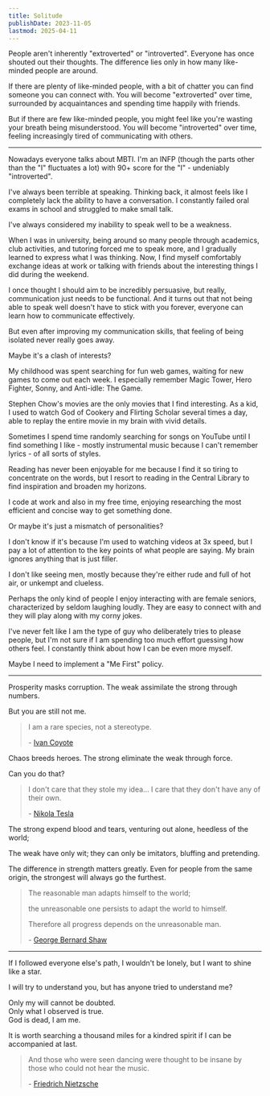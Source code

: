 ```yaml
---
title: Solitude
publishDate: 2023-11-05
lastmod: 2025-04-11
---
```


People aren't inherently "extroverted" or "introverted".
Everyone has once shouted out their thoughts.
The difference lies only in how many like-minded people are around.

If there are plenty of like-minded people, with a bit of chatter you can find someone you can connect with.
You will become "extroverted" over time, surrounded by acquaintances and spending time happily with friends.

But if there are few like-minded people, you might feel like you're wasting your breath being misunderstood.
You will become "introverted" over time, feeling increasingly tired of communicating with others.

---

Nowadays everyone talks about MBTI.
I'm an INFP (though the parts other than the "I" fluctuates a lot) with 90+ score for the "I" - undeniably "introverted".

I've always been terrible at speaking.
Thinking back, it almost feels like I completely lack the ability to have a conversation.
I constantly failed oral exams in school and struggled to make small talk.

I've always considered my inability to speak well to be a weakness.

When I was in university,
being around so many people through academics, club activities, and tutoring forced me to speak more,
and I gradually learned to express what I was thinking.
Now, I find myself comfortably exchange ideas at work or
talking with friends about the interesting things I did during the weekend.

I once thought I should aim to be incredibly persuasive,
but really, communication just needs to be functional.
And it turns out that not being able to speak well doesn't have to stick with you forever,
everyone can learn how to communicate effectively.

But even after improving my communication skills,
that feeling of being isolated never really goes away.

Maybe it's a clash of interests?

My childhood was spent searching for fun web games,
waiting for new games to come out each week.
I especially remember Magic Tower, Hero Fighter, Sonny, and Anti-idle: The Game.

Stephen Chow's movies are the only movies that I find interesting.
As a kid, I used to watch God of Cookery and Flirting Scholar several times a day,
able to replay the entire movie in my brain with vivid details.

Sometimes I spend time randomly searching for songs on YouTube until I find something I like -
mostly instrumental music because I can't remember lyrics -
of all sorts of styles.

Reading has never been enjoyable for me because I find it so tiring to concentrate on the words,
but I resort to reading in the Central Library to find inspiration and broaden my horizons.

I code at work and also in my free time,
enjoying researching the most efficient and concise way to get something done.

Or maybe it's just a mismatch of personalities?

I don't know if it's because I'm used to watching videos at 3x speed,
but I pay a lot of attention to the key points of what people are saying.
My brain ignores anything that is just filler.

I don't like seeing men,
mostly because they're either rude and full of hot air, or unkempt and clueless.

Perhaps the only kind of people I enjoy interacting with are female seniors,
characterized by seldom laughing loudly.
They are easy to connect with and they will play along with my corny jokes.

I've never felt like I am the type of guy who deliberately tries to please people,
but I'm not sure if I am spending too much effort guessing how others feel.
I constantly think about how I can be even more myself.

Maybe I need to implement a "Me First" policy.

---

Prosperity masks corruption.
The weak assimilate the strong through numbers.

But you are still not me.

> I am a rare species, not a stereotype.
>
> \- [Ivan Coyote](https://www.goodreads.com/quotes/248993-i-am-a-rare-species-not-a-stereotype)

Chaos breeds heroes.
The strong eliminate the weak through force.

Can you do that?

> I don't care that they stole my idea... I care that they don't have any of their own.
>
> \- [Nikola Tesla](https://quotefancy.com/quote/9874/Nikola-Tesla-I-don-t-care-that-they-stole-my-idea-I-care-that-they-don-t-have-any-of)

The strong expend blood and tears, venturing out alone, heedless of the world;

The weak have only wit; they can only be imitators, bluffing and pretending.

The difference in strength matters greatly.
Even for people from the same origin, the strongest will always go the furthest.

> The reasonable man adapts himself to the world;
>
> the unreasonable one persists to adapt the world to himself.
>
> Therefore all progress depends on the unreasonable man.
>
> \- [George Bernard Shaw](https://quotefancy.com/quote/811991/George-Bernard-Shaw-The-reasonable-man-adapts-himself-to-the-world-the-unreasonable-one)

---

If I followed everyone else's path, I wouldn't be lonely,
but I want to shine like a star.

I will try to understand you, but has anyone tried to understand me?

Only my will cannot be doubted.<br/>
Only what I observed is true.<br/>
God is dead, I am me.<br/>

It is worth searching a thousand miles for a kindred spirit if I can be accompanied at last.

> And those who were seen dancing were thought to be insane by those who could not hear the music.
>
> \- [Friedrich Nietzsche](https://www.goodreads.com/quotes/7887-and-those-who-were-seen-dancing-were-thought-to-be)
